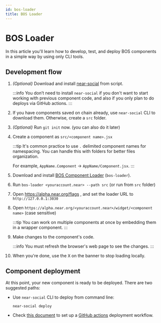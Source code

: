 ```yaml
---
id: bos-loader
title: BOS Loader
---
```


# BOS Loader

In this article you'll learn how to develop, test, and deploy BOS components in a simple way by using only CLI tools.

## Development flow

1. _(Optional)_ Download and install [near-social](https://github.com/FroVolod/near-social/releases) from script.

   :::info
   You don’t need to install `near-social` if you don't want to start working with previous component code, and also if you only plan to do deploys via GitHub actions.
   :::

2. If you have components saved on chain already, use `near-social` CLI to download them. Otherwise, create a `src` folder.

3. _(Optional)_ Run `git init` now.  (you can also do it later)

4. Create a component as `src/<component name>.jsx`

   :::tip
   It's common practice to use `.` delimited component names for namespacing. You can handle this with folders for better files organization.
   
   For example, `AppName.Component` → `AppName/Component.jsx`.
   :::

5. Download and install [BOS Component Loader](https://github.com/near/bos-loader/releases) (`bos-loader`).

6. Run `bos-loader <youraccount.near> --path src` (or run from `src` folder)

7. Open https://alpha.near.org/flags , and set the loader URL to `http://127.0.0.1:3030`

8. Open `https://alpha.near.org/<youraccount.near>/widget/<component name>` (case sensitive)

   :::tip
   You can work on multiple components at once by embedding them in a wrapper component.
   :::

9. Make changes to the component's code.

   :::info
   You must refresh the browser's web page to see the changes.
   :::

10. When you're done, use the <kbd>X</kbd> on the banner to stop loading locally.

## Component deployment

At this point, your new component is ready to be deployed. There are two suggested paths:

 - Use `near-social` CLI to deploy from command line:

   ```
   near-social deploy
   ```

 - Check [this document](https://github.com/FroVolod/near-social/blob/master/README.md#github-actions) to set up a [GitHub actions](https://docs.github.com/en/actions) deployment workflow.
